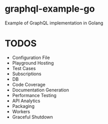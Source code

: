 # graphql-example-go
Example of GraphQL implementation in Golang

# TODOS
* Configuration File
* Playground Hosting
* Test Cases
* Subscriptions
* DB
* Code Coverage
* Documentation Generation
* Performance Testing
* API Analytics
* Packaging
* Workers
* Graceful Shutdown